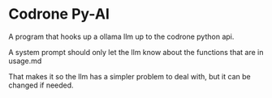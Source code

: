 # Codrone Py-AI

A program that hooks up a ollama llm up to the codrone python api.

A system prompt should only let the llm know about the functions that are in usage.md

That makes it so the llm has a simpler problem to deal with, but it can be changed if needed. 
